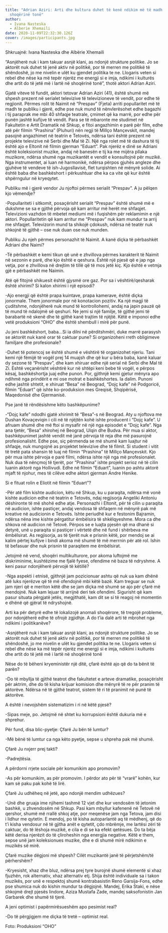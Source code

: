 ```yaml
---
title: "Adrian Aziri: Arti dhe kultura duhet të kenë ndikim më të madh në
  shoqërinë tonë"
author:
  - Ivana Nasteska
  - Alberie Xhemaili
date: 2020-11-09T22:32:30.126Z
cover: /images/participants.jpg
---
```

Shkruajnë: Ivana Nasteska dhe Albërie Xhemaili

“Asnjëherë nuk i kam takuar asnjë klani, as ndonjë strukture politike. Jo se aktorët nuk duhet të jenë aktiv në politikë, por të merren me politikë të shëndoshë, jo me nivelin e ulët ku gjendet politika te ne. Llogaris veten si rebel dhe nëse ka më tepër njerëz me energji si e imja, ndikimi i kulturës dhe artit do të jetë më i lartë në shoqërinë tonë”, thotë aktori Adrian Aziri.

Gjatë viteve të fundit, aktori tetovar Adrian Aziri (41), është shumë më shpesh prezent në serialet televizive të televizioneve të vendit, por edhe të regjionit. Përmes rolit të Naimit në “Prespav” (Fjeta) arriti popullaritet më të madh te publiku i gjerë, edhe pse nuk mund të nënvlerësohet edhe bagazhi i tij paraprak me mbi 40 shfaqje teatrale, çmimet që ka marrë, por edhe për punën jashtë kufijve të vendit. Para se të mbaronte me studimet në Fakultetin e Artit Dramatik në Shkup, e fitoi angazhimin e parë për film, edhe atë për filmin “Prashina” (Pluhuri) nën regji të Millço Mançevskit, mandej pasojnë angazhimet në teatrin e Tetovës, ndërsa tani është prezent në projekte televizive në Serbi dhe Mal të Zi. Një nga rolet më të dashura të tij është ajo e Eltonit në filmin gjerman “Eduart”. Pak njerëz e dinë se Adriani është koleksionist muzike, andaj në banesën e tij ka me mijëra pllaka muzikore, ndërsa shumë nga muzikantët e vendit e konsultojnë për muzikë. Nga instrumentet, ai luan në harmonikë, ndërsa përpos gjuhës angleze dhe gjuhëve të vendeve të ish-Jugosllavisë, flet turqishten në mënyrë solide. Ai është baba dhe bashkëshort i përkushtuar dhe ka ca vite që kur është shpërngulur në kryeqytet.

Publiku më i gjerë vendor Ju njoftoi përmes serialit “Prespav”. A ju pëlqen kjo vëmendje?

-Popullariteti i sitkomit, posaçërisht serialit “Prespav” është shumë më e dukshme se sa e gjithë përvoja që kam arritur më herët me shfaqjet. Televizioni vazhdon të mbetet mediumi më i fuqishëm për reklamimin e një aktori. Popullaritetin që kam arritur me “Prespav” nuk kam mundur ta arrij me shfaqjet. Televizorin mund ta shikojë çdokush, ndërsa në teatër nuk shkojnë të gjithë – ose nuk duan ose nuk munden.

Publiku Ju njeh përmes personazhit të Naimit. A kanë diçka të përbashkët Adriani dhe Naimi?

-Të përbashkët e kemi tikun që unë e zhvillova përmes karakterit të Naimit në sezonin e parë, dhe kjo është e qeshura. Është një pjesë që e jap nga vetja, por e zhvillova në drejtim të tillë që të mos jetë kiç. Kjo është e vetmja gjë e përbashkët me Naimin.

Atë që fitojnë shikuesit është gjysmë ore gaz. Por sa i vështirë/qesharak është xhirimi? Si kalon xhirimi i një episodi?

-Ajo energji që është prapa kuintave, prapa kamerave, është diçka jonormale. Them jonormale por në konotacion pozitiv. Ka një magji të çuditshme, ndonjëherë nuk mund të kontrollohemi, andaj na japin pauzë që të mund të ndalojmë së qeshuri. Ne jemi si një familje, të gjithë jemi të barabartë në skenë dhe të gjithë kanë trajtim të njëjtë. Këtë e imponoi edhe vetë produksioni “OHO” dhe është shembull i mirë për punë.

Ju jeni bashkëshort, baba…Si ia dilni në përditshmëri, duke marrë parasysh se aktorët nuk kanë orar të caktuar pune? Si organizoheni rreth obligimeve familjare dhe profesionale?

-Duhet të potencoj se është shumë e vështirë të organizohet njeriu. Tani kemi një fëmijë të vogël prej 14 muajsh dhe që kur u bëra baba, kanë kaluar dy sezone të “Prespav”, dhe kam xhiruar edhe një serial në Serbi dhe Mal të Zi. Është veçanërisht vështirë kur në shtëpi keni bebe të vogël, e përpos kësaj, bashkëshortja juaj edhe punon. Por, gjithnjë kemi gjetur mënyra apo ndihmë nga prindërit e mi ose motrat e bashkëshortes. Ia dalim.
Punoni edhe jashtë shtetit, e xhiruat “Besa” në Beograd, “Dojç kafe” në Podgoricë, filmin “Eduart” që ishte ko-produksion mes Greqisë, Shqipërisë, Maqedonisë dhe Gjermanisë.

Pse janë të rëndësishme këto bashkëpunime?

-“Dojç kafe” ndodhi gjatë xhirimit të “Besa”-s në Beograd. Aty u njoftova me Dushan Kovaçeviqin i cili në të njëjtën kohë ishte producent i “Dojç kafe”. U afruam shumë dhe më ftoi si mysafir në një nga episodet e “Dojç kafe”. Nga ana tjetër, “Besa” xhirohej në Beograd, Ulqin dhe Budva. Për mua si aktor, bashkëpunimet jashtë vendit më janë përvoja të reja dhe më pasurojnë profesionalisht. Edhe pse, siç përmenda se më shumë kam luajtur në shfaqje, nuk mungojnë as projektet televizive dhe të filmit. Si student i vitit të tretë pata shansin të luaj në filmin “Prashina” të Millço Mançevskit. Kjo për mua ishte përvoja e parë filmi, ndërsa ishte një nga më profesionalet. Nuk dua të nënçmoj të tjerët, por “Prashina” ishte projekt serioz në të cilin luanin aktorë nga Hollivudi. Edhe në filmin “Eduart”, luanin po ashtu aktorë mjaft të njohur, mes të cilëve edhe aktori gjerman Andre Henike.

Si e fituat rolin e Eliotit në filmin “Eduart”?

-Për atë film kishte audicion, këtu në Shkup, ku u paraqita, ndërsa më vonë kishte audicion edhe në teatrin e Tetovës, ndaj regjisorja Angeliki Antoniu dëshironte të më shohë edhe atje. Personazhi i Eltonit, për të cilin u paraqita në audicion, ishte pastiçer, andaj vendosa të shfaqem në mënyrë pak më kreative në audicionin e Tetovës. Ishte periudhë kur e festonim Bajramin, ndërsa nëna ime kishte përgatitur ëmbëlsira të shkëlqyeshme. Mora ca dhe shkova në audicion në Tetovë. Përpos se e luajta pjesën që ma dhanë si detyrë, unë u paraqita si pastiçer i vërtetë dhe në fund i shërbeva me ëmbëlsirat. As regjisorja, as të tjerët nuk e prisnin këtë, por mendoj se ai kalim përtej kufijve i bindi akoma më shumë të më merrnin për atë rol. Ishin të befasuar dhe nuk prisnin të paraqitem me ëmbëlsirat.

Jetojmë në vend, shoqëri multikulturore, por akoma luftojmë me diskriminime, kushtëzime me fjalë fyese, ofendime në baza të ndryshme. A keni pasur ndonjëherë përvojë të këtillë?

-Nga aspekti i etnisë, gjithnjë jam pozicionuar ashtu që nuk ua kam dhënë atë luks njerëzve që të më ofendojnë mbi këtë bazë. Kam treguar se nuk jam njeri që e meriton këtë dhe se jam diçka më shumë se ajo për çfarë më mendojnë. Nuk kam lejuar të arrijnë deri tek ofendimi. Sigurisht që kam pasur situata përgjatë jetës, megjithatë, kam dit se si të reagoj në momentin e dhënë që gjërat të ndryshojnë.

Arti ka për detyrë edhe të lokalizojë anomali shoqërore, të tregojë probleme, por ndonjëherë edhe të ofrojë zgjidhje. A do t’ia dalë arti të mbrohet nga ndikimi i politikanëve?

-Asnjëherë nuk i kam takuar asnjë klani, as ndonjë strukture politike. Jo se aktorët nuk duhet të jenë aktiv në politikë, por të merren me politikë të shëndoshë, jo me nivelin e ulët ku gjendet politika te ne. Llogaris veten si rebel dhe nëse ka më tepër njerëz me energji si e imja, ndikimi i kulturës dhe artit do të jetë më i lartë në shoqërinë tonë

Nëse do të bëheni kryeministër një ditë, çfarë është ajo që do ta bënit të parën?

-Do të mbyllja të gjithë teatrot dhe fakultetet e arteve dramatike, posaçërisht për aktrim, dhe do të kisha krijuar komision dhe mënyrë të re për pranim të aktorëve. Ndërsa në të gjithë teatrot, sistem të ri të pranimit në punë të aktorëve.

A është i nevojshëm sistematizim i ri në këtë pjesë?

-Sipas meje, po. Jetojmë në shtet ku korrupsioni është dukuria më e shprehur.

Për fund, disa blic-pyetje: Çfarë Ju bën të lumtur?

-Më bënë të lumtur ca nga këto pyetje, sepse u shpreha pak më shumë.

Çfarë Ju nxjerr prej takti?

-Padrejtësia.

A përdorni rrjete sociale për komunikim apo promovim?

-As për komunikim, as për promovim. I përdor ato për të “vrarë” kohën, kur kam së paku pak kohë të lirë.

Çfarë Ju udhëheq në jetë, apo ndonjë mendim udhëzues?

-Unë dhe gruaja ime njihemi tashmë 12 vjet dhe kur vendosëm të jetonim bashkë, u zhvendosëm në Shkup. Pasi kam mbyllur kafenenë në Tetovë në qershor, shumë më rrallë shkoj atje, por meqenëse jam nga Tetova, jam disi i lidhur me qytetin. E mendoj, po të kisha autoparlantë aq të mëdhenj, që do t’i kisha vendosur në të gjitha anët e qytetit, çdo mbrëmje, me lartësi zëri të caktuar, do të lëshoja muzikë, e cila e di se ka efekt qetësues. Do ta bëja këtë derisa njerëzit do të çliroheshin nga energjia negative. Këtë e them, sepse unë jam koleksionues muzike, dhe e di shumë mirë ndikimin e muzikës së mirë.

Çfarë muzike dëgjoni më shpesh? Cilët muzikantë janë të përjetshëm/të përhershëm?

-Kryesisht, xhaz dhe bluz, ndërsa prej tyre burojnë shumë elementë si xhaz fjuzhën, rok alternativ, xhaz alternativ etj. Shija është individuale sa i takon muzikës, por unë e respektoj shumë kontrabasistin Reno Garsija-Fons, edhe pse shumica nuk do kishin mundur ta dëgjojnë. Mandej, Erika Staki, e nëse shkojmë drejt pjesës lindore, Aziza Mustafa Zade, mandej saksofonistin Jan Garbarek dhe shumë të tjerë.

A jeni optimist i papërmirësueshëm apo pesimist real?

-Do të përgjigjem me diçka të tretë – optimist real.

Foto: Produksioni “OHO”